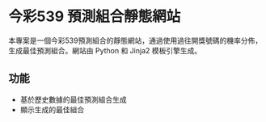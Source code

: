 # 今彩539 預測組合靜態網站

本專案是一個今彩539預測組合的靜態網站，通過使用過往開獎號碼的機率分佈，生成最佳預測組合。網站由 Python 和 Jinja2 模板引擎生成。

## 功能
- 基於歷史數據的最佳預測組合生成
- 顯示生成的最佳組合
